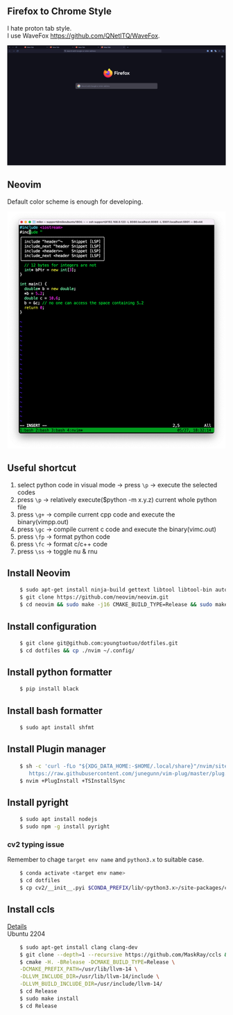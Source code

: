 ## Firefox to Chrome Style
I hate proton tab style.<br>
I use WaveFox https://github.com/QNetITQ/WaveFox.

<p align="center">
    <img src="pictures/firefox.png" />
</p>


## Neovim
Default color scheme is enough for developing.
<p align="center">
    <img src="pictures/neovimscreenshot.png" />
</p>

## Useful shortcut
1. select python code in visual mode -> press `\p` -> execute the selected codes
2. press `\p` -> relatively execute($python -m x.y.z) current whole python file
3. press `\g+` -> compile current cpp code and execute the binary(vimpp.out)
4. press `\gc` -> compile current c code and execute the binary(vimc.out)
5. press `\fp` -> format python code
5. press `\fc` -> format c/c++ code
6. press `\ss` -> toggle nu & rnu


## Install Neovim
```bash
    $ sudo apt-get install ninja-build gettext libtool libtool-bin autoconf automake cmake g++ pkg-config unzip curl doxygen
    $ git clone https://github.com/neovim/neovim.git
    $ cd neovim && sudo make -j16 CMAKE_BUILD_TYPE=Release && sudo make CMAKE_BUILD_TYPE=Release install
```

## Install configuration
```bash
    $ git clone git@github.com:youngtuotuo/dotfiles.git
    $ cd dotfiles && cp ./nvim ~/.config/
```

## Install python formatter
```bash
    $ pip install black
```
## Install bash formatter
```bash
    $ sudo apt install shfmt
```

## Install Plugin manager
```bash
    $ sh -c 'curl -fLo "${XDG_DATA_HOME:-$HOME/.local/share}"/nvim/site/autoload/plug.vim --create-dirs \
       https://raw.githubusercontent.com/junegunn/vim-plug/master/plug.vim'
    $ nvim +PlugInstall +TSInstallSync
```


## Install pyright
```bash
    $ sudo apt install nodejs
    $ sudo npm -g install pyright
```
### cv2 typing issue
Remember to chage `target env name` and `python3.x` to suitable case.
```bash
    $ conda activate <target env name>
    $ cd dotfiles
    $ cp cv2/__init__.pyi $CONDA_PREFIX/lib/<python3.x>/site-packages/cv2/__init__.pyi
```


## Install ccls
[Details](https://github.com/MaskRay/ccls/wiki/Build)<br>
Ubuntu 2204
```bash
    $ sudo apt-get install clang clang-dev
    $ git clone --depth=1 --recursive https://github.com/MaskRay/ccls && cd ccls
    $ cmake -H. -BRelease -DCMAKE_BUILD_TYPE=Release \
    -DCMAKE_PREFIX_PATH=/usr/lib/llvm-14 \
    -DLLVM_INCLUDE_DIR=/usr/lib/llvm-14/include \
    -DLLVM_BUILD_INCLUDE_DIR=/usr/include/llvm-14/
    $ cd Release
    $ sudo make install
    $ cd Release
```

